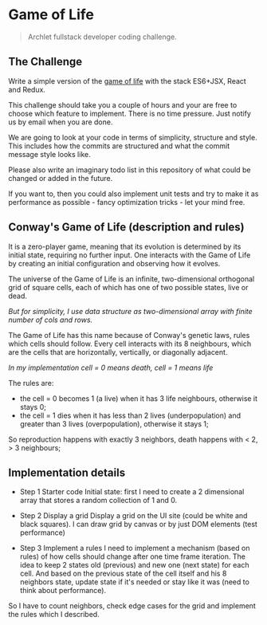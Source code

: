 
# Game of Life

> Archlet fullstack developer coding challenge.

## The Challenge

Write a simple version of the [game of life](https://en.wikipedia.org/wiki/Conway's_Game_of_Life) with the stack ES6+JSX, React and Redux.

This challenge should take you a couple of hours and your are free to choose which feature to implement. There is no time pressure. Just notify us by email when you are done.

We are going to look at your code in terms of simplicity, structure and style. This includes how the commits are structured and what the commit message style looks like.

Please also write an imaginary todo list in this repository of what could be changed or added in the future.

If you want to, then you could also implement unit tests and try to make it as performance as possible - fancy optimization tricks - let your mind free.

## Conway's Game of Life (description and rules)

It is a zero-player game, meaning that its evolution is determined by its initial state, requiring no further input. One interacts with the Game of Life by creating an initial configuration and observing how it evolves. 

The universe of the Game of Life is an infinite, two-dimensional orthogonal grid of square cells, each of which has one of two possible states, live or dead.

_But for simplicity, I use data structure as two-dimensional array with finite number of cols and rows._

The Game of Life has this name because of Conway's genetic laws, rules which cells should follow. Every cell interacts with its 8 neighbours, which are the cells that are horizontally, vertically, or diagonally adjacent. 

_In my implementation cell = 0 means death, cell = 1 means life_

The rules are: 
* the cell = 0 becomes 1 (a live) when it has 3 life neighbours, otherwise it stays 0;
* the cell = 1 dies when it has less than 2 lives (underpopulation) and greater than 3 lives (overpopulation), otherwise it stays 1;

So reproduction happens with exactly 3 neighbors, death happens with < 2, > 3 neighbours;

## Implementation details

* Step 1 Starter code
Initial state: first I need to create a 2 dimensional array that stores a random collection of 1 and 0.

* Step 2 Display a grid
Display a grid on the UI site (could be white and black squares).
I can draw grid by canvas or by just DOM elements (test performance)

* Step 3 Implement a rules
I need to implement a mechanism (based on rules) of how cells should change after one time frame iteration. 
The idea to keep 2 states old (previous) and new one (next state) for each cell. 
And based on the previous state of the cell itself and his 8 neighbors state, update state if it's needed or stay like it was (need to think about performance).

So I have to count neighbors, check edge cases for the grid and implement the rules which I described.
